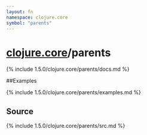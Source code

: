 ```yaml
---
layout: fn
namespace: clojure.core
symbol: "parents"
---
```


# [clojure.core](../)/parents

{% include 1.5.0/clojure.core/parents/docs.md %}

##Examples

{% include 1.5.0/clojure.core/parents/examples.md %}
## Source
{% include 1.5.0/clojure.core/parents/src.md %}

